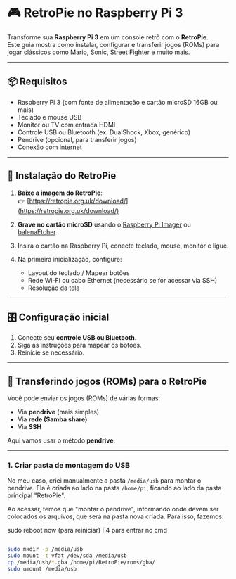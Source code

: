# 🎮 RetroPie no Raspberry Pi 3  

Transforme sua **Raspberry Pi 3** em um console retrô com o **RetroPie**.  
Este guia mostra como instalar, configurar e transferir jogos (ROMs) para jogar clássicos como Mario, Sonic, Street Fighter e muito mais.  

---

## 📦 Requisitos  

- Raspberry Pi 3 (com fonte de alimentação e cartão microSD 16GB ou mais)  
- Teclado e mouse USB  
- Monitor ou TV com entrada HDMI  
- Controle USB ou Bluetooth (ex: DualShock, Xbox, genérico)  
- Pendrive (opcional, para transferir jogos)  
- Conexão com internet  

---

## 🔧 Instalação do RetroPie  

1. **Baixe a imagem do RetroPie**:  
   👉 [https://retropie.org.uk/download/](https://retropie.org.uk/download/)  

2. **Grave no cartão microSD** usando o [Raspberry Pi Imager](https://www.raspberrypi.com/software/) ou [balenaEtcher](https://etcher.balena.io/).  

3. Insira o cartão na Raspberry Pi, conecte teclado, mouse, monitor e ligue.  

4. Na primeira inicialização, configure:  
   - Layout do teclado / Mapear botões  
   - Rede Wi-Fi ou cabo Ethernet (necessário se for acessar via SSH)  
   - Resolução da tela  

---

## 🎛️ Configuração inicial  

1. Conecte seu **controle USB ou Bluetooth**.  
2. Siga as instruções para mapear os botões.  
3. Reinicie se necessário.  

---

## 📂 Transferindo jogos (ROMs) para o RetroPie  

Você pode enviar os jogos (ROMs) de várias formas:  

- Via **pendrive** (mais simples)  
- Via **rede (Samba share)**  
- Via **SSH**  

Aqui vamos usar o método **pendrive**.  

---

### 1. Criar pasta de montagem do USB  

No meu caso, criei manualmente a pasta `/media/usb` para montar o pendrive. Ela é criada ao lado na pasta `/home/pi`, ficando ao lado da pasta principal "RetroPie".

Ao acessar, temos que "montar o pendrive", informando onde devem ser colocados os arquivos, que será na pasta nova criada. Para isso, fazemos:

sudo reboot now (para reiniciar)
F4 para entrar no cmd
```bash

sudo mkdir -p /media/usb
sudo mount -t vfat /dev/sda /media/usb
cp /media/usb/*.gba /home/pi/RetroPie/roms/gba/
sudo umount /media/usb
